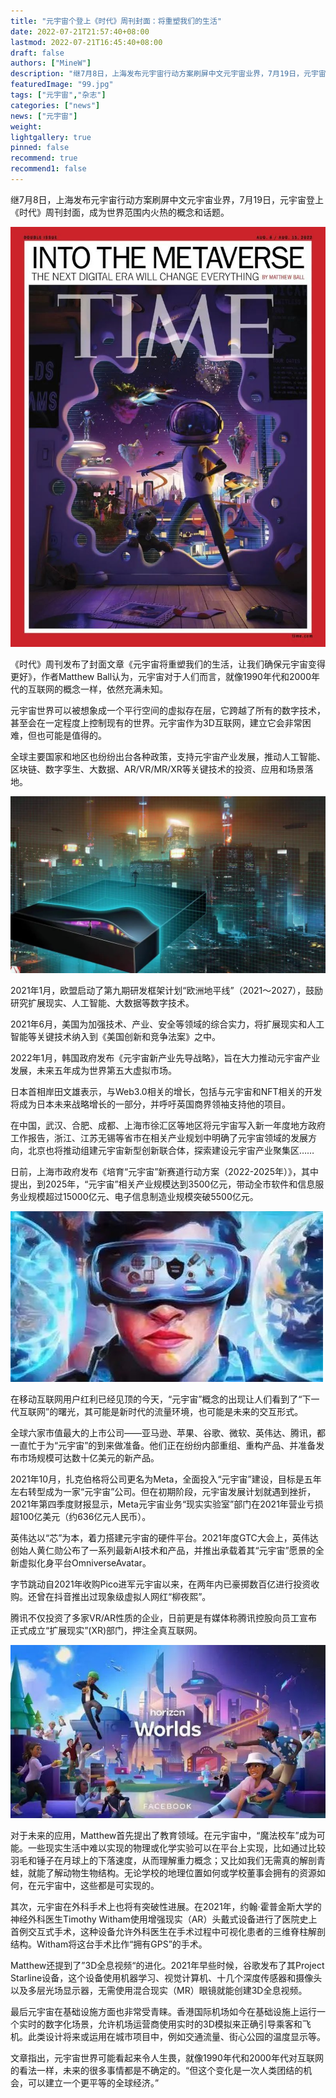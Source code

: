 ```yaml
---
title: "元宇宙个登上《时代》周刊封面：将重塑我们的生活"
date: 2022-07-21T21:57:40+08:00
lastmod: 2022-07-21T16:45:40+08:00
draft: false
authors: ["MineW"]
description: "继7月8日，上海发布元宇宙行动方案刷屏中文元宇宙业界，7月19日，元宇宙登上《时代》周刊封面，成为世界范围内火热的概念和话题。"
featuredImage: "99.jpg"
tags: ["元宇宙","杂志"]
categories: ["news"]
news: ["元宇宙"]
weight: 
lightgallery: true
pinned: false
recommend: true
recommend1: false
---
```


继7月8日，上海发布元宇宙行动方案刷屏中文元宇宙业界，7月19日，元宇宙登上《时代》周刊封面，成为世界范围内火热的概念和话题。



![99](99.jpg)



《时代》周刊发布了封面文章《元宇宙将重塑我们的生活，让我们确保元宇宙变得更好》，作者Matthew Ball认为，元宇宙对于人们而言，就像1990年代和2000年代的互联网的概念一样，依然充满未知。



元宇宙世界可以被想象成一个平行空间的虚拟存在层，它跨越了所有的数字技术，甚至会在一定程度上控制现有的世界。元宇宙作为3D互联网，建立它会非常困难，但也可能是值得的。



全球主要国家和地区也纷纷出台各种政策，支持元宇宙产业发展，推动人工智能、区块链、数字孪生、大数据、AR/VR/MR/XR等关键技术的投资、应用和场景落地。



![640](640.jpg)



2021年1月，欧盟启动了第九期研发框架计划“欧洲地平线”（2021～2027），鼓励研究扩展现实、人工智能、大数据等数字技术。



2021年6月，美国为加强技术、产业、安全等领域的综合实力，将扩展现实和人工智能等关键技术纳入到《美国创新和竞争法案》之中。



2022年1月，韩国政府发布《元宇宙新产业先导战略》，旨在大力推动元宇宙产业发展，未来五年成为世界第五大虚拟市场。



日本首相岸田文雄表示，与Web3.0相关的增长，包括与元宇宙和NFT相关的开发将成为日本未来战略增长的一部分，并呼吁英国商界领袖支持他的项目。



在中国，武汉、合肥、成都、上海市徐汇区等地区将元宇宙写入新一年度地方政府工作报告，浙江、江苏无锡等省市在相关产业规划中明确了元宇宙领域的发展方向，北京也将推动组建元宇宙新型创新联合体，探索建设元宇宙产业聚集区……



日前，上海市政府发布《培育“元宇宙”新赛道行动方案（2022-2025年）》，其中提出，到2025年，“元宇宙”相关产业规模达到3500亿元，带动全市软件和信息服务业规模超过15000亿元、电子信息制造业规模突破5500亿元。



![640 (1)](a1.jpg)



在移动互联网用户红利已经见顶的今天，“元宇宙”概念的出现让人们看到了“下一代互联网”的曙光，其可能是新时代的流量环境，也可能是未来的交互形式。



全球六家市值最大的上市公司——亚马逊、苹果、谷歌、微软、英伟达、腾讯，都一直忙于为“元宇宙”的到来做准备。他们正在纷纷内部重组、重构产品、并准备发布市场规模可达数十亿美元的新产品。



2021年10月，扎克伯格将公司更名为Meta，全面投入“元宇宙”建设，目标是五年左右转型成为一家“元宇宙”公司。但在初期阶段，元宇宙发展计划就遇到挫折，2021年第四季度财报显示，Meta元宇宙业务“现实实验室”部门在2021年营业亏损超100亿美元（约636亿元人民币）。



英伟达以“芯”为本，着力搭建元宇宙的硬件平台。2021年度GTC大会上，英伟达创始人黄仁勋公布了一系列最新AI技术和产品，并推出承载着其“元宇宙”愿景的全新虚拟化身平台OmniverseAvatar。



字节跳动自2021年收购Pico进军元宇宙以来，在两年内已豪掷数百亿进行投资收购。还曾在抖音推出过现象级虚拟人网红“柳夜熙”。



腾讯不仅投资了多家VR/AR性质的企业，日前更是有媒体称腾讯控股向员工宣布正式成立“扩展现实”(XR)部门，押注全真互联网。



![640 (2)](a2.jpg)





对于未来的应用，Matthew首先提出了教育领域。在元宇宙中，“魔法校车”成为可能。一些现实生活中难以实现的物理或化学实验可以在平台上实现，比如通过比较羽毛和锤子在月球上的下落速度，从而理解重力概念；又比如我们无需真的解剖青蛙，就能了解动物生物结构。无论学校的地理位置如何或学校董事会拥有的资源如何，在元宇宙中，这些都是可实现的。



其次，元宇宙在外科手术上也将有突破性进展。在2021年，约翰·霍普金斯大学的神经外科医生Timothy Witham使用增强现实（AR）头戴式设备进行了医院史上首例交互式手术，这种设备允许外科医生在手术过程中可视化患者的三维脊柱解剖结构。Witham将这台手术比作“拥有GPS”的手术。



Matthew还提到了”3D全息视频“的进化。2021年早些时候，谷歌发布了其Project Starline设备，这个设备使用机器学习、视觉计算机、十几个深度传感器和摄像头以及多层光场显示器，无需使用混合现实（MR）眼镜就能创建3D全息视频。



最后元宇宙在基础设施方面也非常受青睐。香港国际机场如今在基础设施上运行一个实时的数字化场景，允许机场运营商使用实时的3D模拟来正确引导乘客和飞机。此类设计将来或运用在城市项目中，例如交通流量、街心公园的温度显示等。



文章指出，元宇宙世界可能看起来令人生畏，就像1990年代和2000年代对互联网的看法一样，未来的很多事情都是不确定的。“但这个变化是一次人类团结的机会，可以建立一个更平等的全球经济。”